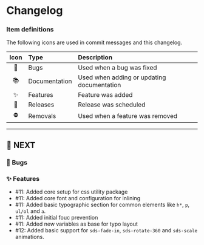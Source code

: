 # Changelog

### Item definitions

The following icons are used in commit messages and this changelog.

|  Icon  | Type          | Description
|:------:|:--------------|:----------------------------
|   🐛   | Bugs          | Used when a bug was fixed
|   📚   | Documentation | Used when adding or updating documentation
|   ✨   | Features      | Feature was added
|   🚀   | Releases      | Release was scheduled
|   ⛔   | Removals      | Used when a feature was removed

---

## 🚀 NEXT

### 🐛 Bugs

### ✨ Features

- #11: Added core setup for css utility package
- #11: Added core font and configuration for inlining
- #11: Added basic typographic section for common elements like `h*`, `p`, `ul/ol` and `a`.
- #11: Added initial fouc prevention
- #11: Added new variables as base for typo layout
- #12: Added basic support for `sds-fade-in`, `sds-rotate-360` and `sds-scale` animations.
